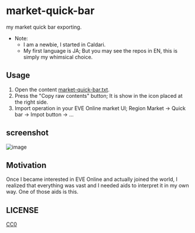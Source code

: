 # market-quick-bar

my market quick bar exporting.

- Note:
  - I am a newbie, I started in Caldari.
  - My first language is JA; But you may see the repos in EN, this is simply my whimsical choice.

## Usage

1. Open the content [market-quick-bar.txt](market-quick-bar.txt).
2. Press the "Copy raw contents" button; It is show in the icon placed at the right side.
3. Import operation in your EVE Online market UI; Region Market -> Quick bar -> Impot button -> ...

## screenshot

![image](https://user-images.githubusercontent.com/105569503/168451381-732082c9-22cb-4f0d-874c-e255e787aecb.png)

## Motivation

Once I became interested in EVE Online and actually joined the world, I realized that everything was vast and I needed aids to interpret it in my own way. One of those aids is this.

## LICENSE

[CC0](LICENSE)
